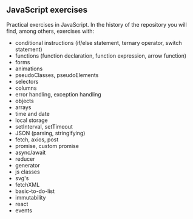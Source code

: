 ## **JavaScript exercises**


Practical exercises in JavaScript. In the history of the repository you will find, among others, exercises with: 

- conditional instructions (if/else statement, ternary operator, switch statement)
- functions (function declaration, function expression, arrow function)
- forms
- animations
- pseudoClasses, pseudoElements
- selectors
- columns
- error handling, exception handling
- objects
- arrays
- time and date
- local storage
- setInterval, setTimeout
- JSON (parsing, stringifying)
- fetch, axios, post
- promise, custom promise
- async/await
- reducer
- generator
- js classes
- svg's
- fetchXML
- basic-to-do-list
- immutability
- react
- events

